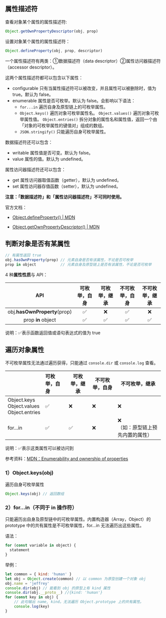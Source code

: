 ## 属性描述符

查看对象某个属性的属性描述符:

```javascript
Object.getOwnPropertyDescriptor(obj, prop)
```

设置对象某个属性的属性描述符：

```js
Object.defineProperty(obj, prop, descriptor)
```

一个属性描述符有两类：①数据描述符（data descriptor）②属性访问器描述符（accessor descriptor）。

这两个属性描述符都可以包含以下属性：

- configurable 只有当属性描述符可以被改变，并且属性可以被删除时，值为 true。默认为 false。
- enumerable 属性是否可枚举。默认为 false。会影响以下语法：
    - `for...in` 遍历自身及原型链上的可枚举属性。
    - `Object.keys()` 遍历对象可枚举属性名。
        `Object.values()` 遍历对象可枚举属性值。
        `Object.entries()` 拆分对象的属性名和属性值，返回一个由「对象的可枚举属性的键值对」组成的数组。
    - `JSON.stringify()` 只能遍历自身可枚举属性。


数据描述符还可以包含：

- writable 属性值是否可变。默认为 false。
- value 属性的值。默认为 undefined。

属性访问器描述符还可以包含：

- get 属性访问器取值函数（getter），默认为 undefined。
- set 属性访问器存值函数（setter），默认为 undefined。

**注意：「数据描述符」和「属性访问器描述符」不可同时使用。**

官方文档：

- [Object.defineProperty() | MDN](https://developer.mozilla.org/en-US/docs/Web/JavaScript/Reference/Global_Objects/Object/defineProperty)

- [Object.getOwnPropertyDescriptor() | MDN](https://developer.mozilla.org/en-US/docs/Web/JavaScript/Reference/Global_Objects/Object/getOwnPropertyDescriptor)

    



## 判断对象是否有某属性

```js
// 有属性返回 true
obj.hasOwnProperty(prop) // 元素自身是否有该属性，不论是否可枚举
prop in object           // 元素自身及原型链上是否有该属性，不论是否可枚举
```

4 种**属性性质**与 API：

| API     | 可枚举，自身 | 可枚举，继承 | 不可枚举，自身 | 不可枚举，继承 |
| :--------------------------: | :----------: | :----------: | :------------: | :------------: |
| obj.**hasOwnProperty**(prop) | ✅            | ❌            | ✅              | ❌              |
| prop **in** object           | ✅            | ✅            | ✅              | ✅              |

说明：✅表示函数返回值或语句表达式的值为 true



## 遍历对象属性

不可枚举属性无法通过遍历获得，只能通过 `console.dir` 或 `console.log` 查看。

|                                                    | 可枚举，自身 | 可枚举，继承 | 不可枚举，自身 | 不可枚举，继承                        |
| :------------------------------------------------- | :----------- | ------------ | -------------- | ------------------------------------- |
| Object.keys<br />Object.values<br />Object.entries | ✅            | ❌            | ❌              | ❌                                     |
| for...in                                           | ✅            | ✅            | ❌              | ❌<br />（如：原型链上预先内置的属性） |

说明：✅表示这类属性可以被访问到

参考资料：[MDN：Enumerability and ownership of properties](https://developer.mozilla.org/en-US/docs/Web/JavaScript/Enumerability_and_ownership_of_properties)

### 1）Object.keys(obj)

遍历自身可枚举属性

```js
Object.keys(obj) // 返回数组
```



### 2）for...in（不同于 in 操作符）

只能遍历出自身及原型链中的可枚举属性。内置构造器（Array，Object）的 prototype 中的共有属性是不可枚举属性，for...in 无法遍历出这些属性。

语法：

```js
for (const variable in object) {
  statement
}
```

举例：

```js
let common = { kind: 'human' }
let obj = Object.create(common) // 以 common 为原型创建一个对象 obj
obj.name = 'jeffrey'
console.dir(obj) // 能看到 obj 的原型上有 kind 属性
console.dir(obj.__proto__) //{kind: 'human'}
for (const key in obj) {
    // 此句输出 name, kind。无法遍历 Object.prototype 上的共有属性。
    console.log(key)
}
```







